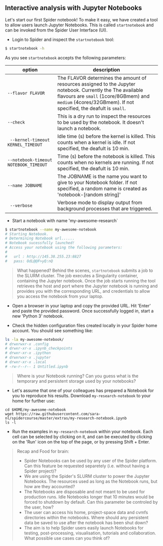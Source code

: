 ## Interactive analysis with Jupyter Notebooks

Let's start our first Spider notebook! To make it easy, we have created a tool to allow users 
launch Jupyter Notebooks. This is called `startnotebook` and can be invoked from the Spider User 
Interface (UI).

* Login to Spider and inspect the `startnotebook`  tool:

```sh
$ startnotebook -h
```

As you see `startnotebook` accepts the following parameters:

| option | description |
| ------ | ----------- |
|`--flavor FLAVOR` | The FLAVOR determines the amount of resources assigned to the Jupyter notebook. Currently the  The available flavours are `small` (1core/8GBmem) and `medium` (4cores/32GBmem). If not specified, the deafult is `small`. |
|`--check` | This is a dry run to inspect the resources to be used by the notebook. It doesn't launch a notebook. |
|` --kernel-timeout KERNEL_TIMEOUT` | Idle time (s) before the kernel is killed. This counts when a kernel is idle. If not specified, the deafult is 10 min. |
|`--notebook-timeout NOTEBOOK_TIMEOUT`| Time (s) before the notebook is killed. This counts when no kernels are running. If not specified, the deafult is 10 min. |
|`--name JOBNAME`| The JOBNAME is the name you want to give to your Notebook folder. If not specified, a random name is created as 'notebook-[random string]' |
|` --verbose`| Verbose mode to display output from background processes that are triggered. | 

* Start a notebook with name 'my-awesome-research`

```sh
$ startnotebook --name my-awesome-notebook
# Starting Notebook.
# Determining Notebook url......
# Notebook sucessfully launched!
# Access your notebook using the following parameters:
#
#	url : http://145.38.255.23:8827
#	pass: OdL@@F>yQ:nQ
```

> What happened? Behind the scenes, `startnotebook` submits a job to the SLURM cluster. The job executes a Singularity container, containing the Jupyter notebook. Once the job starts running the tool retrieves the host and port where the Jupyter notebook is running and provides you with the corresponding URL, and credentials to allow you access the notebook from your laptop.

* Open a browser in your laptop and copy the provided URL. Hit 'Enter' and paste the provided password. Once successfully logged in, start a new 'Python 3' notebook.

* Check the hidden configuration files created locally in your Spider home account. You should see something like:

```sh
ls -la my-awesome-notebook/
# drwxrwxr-x .config
# drwxr-xr-x .ipynb_checkpoints
# drwxr-xr-x .ipython
# drwxrwxr-x .jupyter
# drwxr-xr-x .local
# -rw-r--r-- 1 Untitled.ipynb
```

> Where is your Notebook running? Can you guess what is the temporary and persistent storage used by your notebooks?

* Let's assume that one of your colleagues has prepared a Notebook for you to reproduce his results. Download `my-research-notebook` to your home for further use:

```
cd $HOME/my-awesome-notebook
wget https://raw.githubusercontent.com/sara-nl/spidercourse/master/extras/my-research-notebook.ipynb
ls -l
```

* Run the examples in `my-research-notebook` within your notebook. Each cell can be selected by clicking on it, and can be executed by clicking on the 'Run' icon on the top of the page, or by pressing Shift + Enter.

> Recap and Food for brain:  
> - Spider Notebooks can be used by any user of the Spider platform. Can this feature be requested separetely (i.e. without having a Spider project)?  
> - We are using the Spider's SLURM cluster to power the Jupyter Notebooks. The resources used as long as the Notebook runs, but how are they accounted?  
> - The Notebooks are disposable and not meant to be used for production runs. Idle Notebooks longer that 10 minutes would be forced to shutdown by default. Can this parameter be controled by the user, how?  
> - The user can access his home, project-space data and cvmfs directories within the notebooks. Where should any persistent data  be saved to use after the notebook has been shut down?  
> - The aim is to help Spider users easily launch Notebooks for testing, post-processing, visualisation, tutorials and collaboration. What possible use cases can you think of?  




